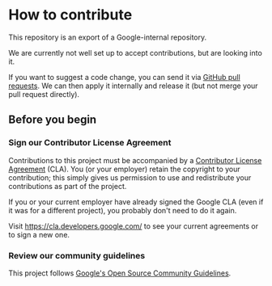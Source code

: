 # How to contribute

This repository is an export of a Google-internal repository.

We are currently not well set up to accept contributions, but are looking into it.

If you want to suggest a code change, you can send it via [GitHub pull
requests](https://help.github.com/articles/about-pull-requests/). We can then
apply it internally and release it (but not merge your pull request directly).

## Before you begin

### Sign our Contributor License Agreement

Contributions to this project must be accompanied by a
[Contributor License Agreement](https://cla.developers.google.com/about) (CLA).
You (or your employer) retain the copyright to your contribution; this simply
gives us permission to use and redistribute your contributions as part of the
project.

If you or your current employer have already signed the Google CLA (even if it
was for a different project), you probably don't need to do it again.

Visit <https://cla.developers.google.com/> to see your current agreements or to
sign a new one.

### Review our community guidelines

This project follows
[Google's Open Source Community Guidelines](https://opensource.google/conduct/).

